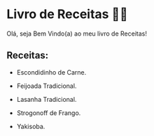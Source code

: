 # Livro de Receitas 🧑‍🍳



Olá, seja Bem Vindo(a) ao meu livro de Receitas!



## Receitas:

- Escondidinho de Carne.
  
  
- Feijoada Tradicional.
  
  
- Lasanha Tradicional.
  
  
- Strogonoff de Frango.
  
  
- Yakisoba.










